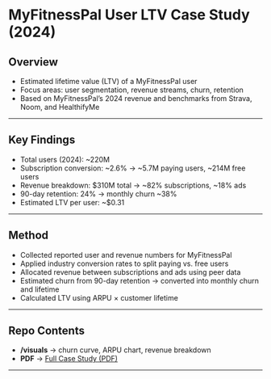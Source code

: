 # MyFitnessPal User LTV Case Study (2024)

## Overview
- Estimated lifetime value (LTV) of a MyFitnessPal user  
- Focus areas: user segmentation, revenue streams, churn, retention  
- Based on MyFitnessPal’s 2024 revenue and benchmarks from Strava, Noom, and HealthifyMe  

---

## Key Findings
- Total users (2024): ~220M  
- Subscription conversion: ~2.6% → ~5.7M paying users, ~214M free users  
- Revenue breakdown: $310M total → ~82% subscriptions, ~18% ads  
- 90-day retention: 24% → monthly churn ~38%  
- Estimated LTV per user: ~$0.31  

---

## Method
- Collected reported user and revenue numbers for MyFitnessPal  
- Applied industry conversion rates to split paying vs. free users  
- Allocated revenue between subscriptions and ads using peer data  
- Estimated churn from 90-day retention → converted into monthly churn and lifetime  
- Calculated LTV using ARPU × customer lifetime  

---

## Repo Contents 
- **/visuals** → churn curve, ARPU chart, revenue breakdown  
- **PDF** → [Full Case Study (PDF)](MyFitnessPal%20Case%20Study.pdf)


---

